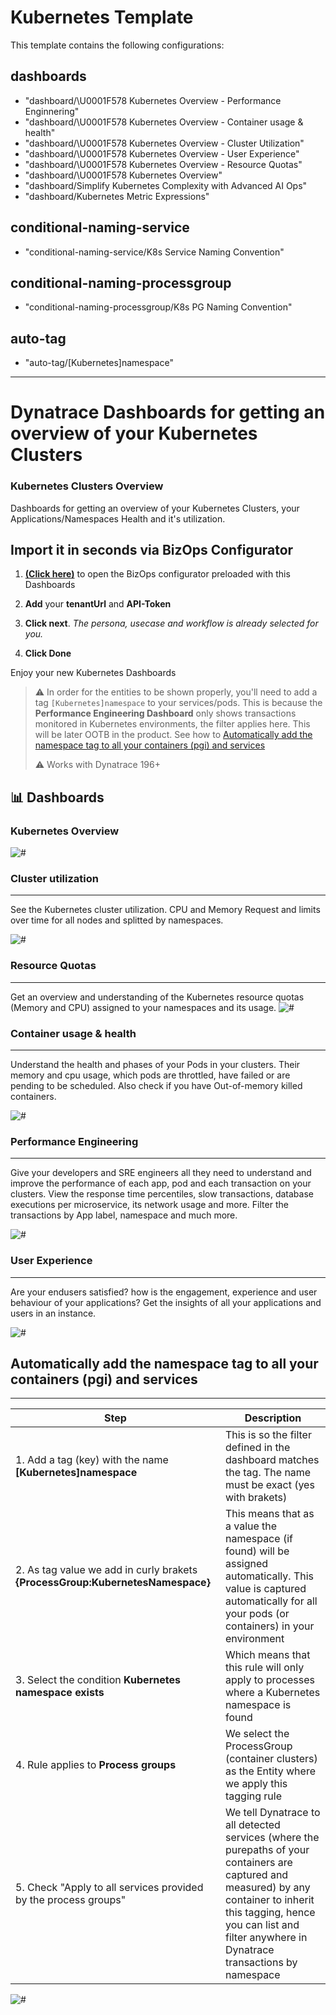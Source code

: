 # Kubernetes Template
This template contains the following configurations:

## dashboards
  - "dashboard/\U0001F578 Kubernetes Overview - Performance Enginnering"
  - "dashboard/\U0001F578 Kubernetes Overview - Container usage & health"
  - "dashboard/\U0001F578 Kubernetes Overview - Cluster Utilization"
  - "dashboard/\U0001F578 Kubernetes Overview - User Experience"
  - "dashboard/\U0001F578 Kubernetes Overview - Resource Quotas"
  - "dashboard/\U0001F578 Kubernetes Overview"
  - "dashboard/Simplify Kubernetes Complexity with Advanced AI Ops"
  - "dashboard/Kubernetes Metric Expressions"

## conditional-naming-service
  - "conditional-naming-service/K8s Service Naming Convention"

## conditional-naming-processgroup
  - "conditional-naming-processgroup/K8s PG Naming Convention"
  
## auto-tag
  - "auto-tag/[Kubernetes]namespace"


-----

# Dynatrace Dashboards for getting an overview of your Kubernetes Clusters


### Kubernetes Clusters Overview
Dashboards for getting an overview of your Kubernetes Clusters, your Applications/Namespaces Health and it's utilization.

## Import it in seconds via BizOps Configurator

1. **[(Click here)](https://dynatrace.github.io/BizOpsConfigurator/#deploy/persona/Ops/Platform%20Overview/K8s%20Overview)** to open the BizOps configurator preloaded with this Dashboards

2. **Add** your **tenantUrl** and **API-Token**

3. **Click next**. *The persona, usecase and workflow is already selected for you.* 

4. **Click Done**


Enjoy your new Kubernetes Dashboards 


> ⚠️ In order for the entities to be shown properly, you'll need to add a tag `[Kubernetes]namespace` to your services/pods. This is because the **Performance Engineering Dashboard** only shows transactions monitored in Kubernetes environments, the filter applies here. This will be later OOTB in the product.  See how to [Automatically add the namespace tag to all your containers (pgi) and services](#automatically-add-the-namespace-tag-to-all-your-containers-pgi-and-services)
> 
> ⚠️ Works with Dynatrace 196+

## 📊 Dashboards 

### Kubernetes Overview
![#](../doc/img/overview.png)


### Cluster utilization
_____________________
See the Kubernetes cluster utilization. CPU and Memory Request and limits over time for all nodes and splitted by namespaces.

![#](../doc/img/cluster-utilization.png)


### Resource Quotas
_____________________
Get an overview and understanding of the Kubernetes resource quotas (Memory and CPU) assigned to your namespaces and its usage. 
![#](../doc/img/quotas.png)

### Container usage & health
_____________________
Understand the health and phases of your Pods in your clusters. Their memory and cpu usage, which pods are throttled, have failed or are pending to be scheduled. Also check if you have Out-of-memory killed containers.

![#](../doc/img/containers.png)


### Performance Engineering
_____________________
Give your developers and SRE engineers all they need to understand and improve the performance of each app, pod and each transaction on your clusters. View the response time percentiles, slow transactions, database executions per microservice, its network usage and more. Filter the transactions by App label, namespace and much more.  

![#](../doc/img/performanceeng.png)

### User Experience
_____________________
Are your endusers satisfied? how is the engagement, experience and user behaviour of your applications? Get the insights of all your applications and users in an instance.

![#](../doc/img/userexperience.png)



## Automatically add the namespace tag to all your containers (pgi) and services 
_____________________


| Step  | Description  |
| ------------- | ------------- |
| 1. Add a tag (key) with the name **[Kubernetes]namespace**  | This is so the filter defined in the dashboard matches the tag. The name must be exact (yes with brakets)  |
| 2. As tag value we add in curly brakets **{ProcessGroup:KubernetesNamespace}** | This means that as a value the namespace (if found) will be assigned automatically. This value is captured automatically for all your pods (or containers) in your environment |
| 3. Select the condition **Kubernetes namespace** **exists** | Which means that this rule will only apply to processes where a Kubernetes namespace is found  |
| 4. Rule applies to **Process groups** | We select the ProcessGroup (container clusters) as the Entity where we apply this tagging rule |
| 5. Check "Apply to all services provided by the process groups" | We tell Dynatrace to all detected services (where the purepaths of your containers are captured and measured) by any container to inherit this tagging, hence you can list and filter anywhere in Dynatrace transactions by namespace |


![#](../doc/img/k8namespace-tag-on-svcs.jpg)



